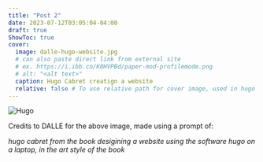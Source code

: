 ```yaml
---
title: "Post 2"
date: 2023-07-12T03:05:04-04:00
draft: true
ShowToc: true
cover:
  image: dalle-hugo-website.jpg
  # can also paste direct link from external site
  # ex. https://i.ibb.co/K0HVPBd/paper-mod-profilemode.png
  # alt: "<alt text>"
  caption: Hugo Cabret creatign a website
  relative: false # To use relative path for cover image, used in hugo Page-bundles
---
```


![Hugo](hugo-website.jpg)

Credits to DALLE for the above image, made using a prompt of:

*hugo cabret from the book desigining a website using the software hugo on a laptop, in the art style of the book*